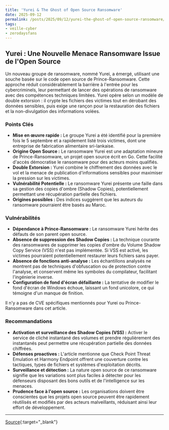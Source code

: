 ```yaml
---
title: 'Yurei & The Ghost of Open Source Ransomware'
date: 2025-09-12
permalink: /posts/2025/09/12/yurei-the-ghost-of-open-source-ransomware/
tags:
- veille-cyber
- zerodaysfans
---
```

## Yurei : Une Nouvelle Menace Ransomware Issue de l'Open Source

Un nouveau groupe de ransomware, nommé Yurei, a émergé, utilisant une souche basée sur le code open source de Prince-Ransomware. Cette approche réduit considérablement la barrière à l'entrée pour les cybercriminels, leur permettant de lancer des opérations de ransomware avec des compétences techniques limitées. Yurei opère selon un modèle de double extorsion : il crypte les fichiers des victimes tout en dérobant des données sensibles, puis exige une rançon pour la restauration des fichiers et la non-divulgation des informations volées.

### Points Clés

*   **Mise en œuvre rapide :** Le groupe Yurei a été identifié pour la première fois le 5 septembre et a rapidement listé trois victimes, dont une entreprise de fabrication alimentaire sri-lankaise.
*   **Origine Open Source :** Le ransomware Yurei est une adaptation mineure de Prince-Ransomware, un projet open source écrit en Go. Cette facilité d'accès démocratise le ransomware pour des acteurs moins qualifiés.
*   **Double Extorsion :** Yurei combine le chiffrement des données avec le vol et la menace de publication d'informations sensibles pour maximiser la pression sur les victimes.
*   **Vulnérabilité Potentielle :** Le ransomware Yurei présente une faille dans sa gestion des copies d'ombre (Shadow Copies), potentiellement permettant une récupération partielle des fichiers.
*   **Origines possibles :** Des indices suggèrent que les auteurs du ransomware pourraient être basés au Maroc.

### Vulnérabilités

*   **Dépendance à Prince-Ransomware :** Le ransomware Yurei hérite des défauts de son parent open source.
*   **Absence de suppression des Shadow Copies :** La technique courante des ransomwares de supprimer les copies d'ombre du Volume Shadow Copy Service (VSS) n'est pas implémentée. Si VSS est activé, les victimes pourraient potentiellement restaurer leurs fichiers sans payer.
*   **Absence de fonctions anti-analyse :** Les échantillons analysés ne montrent pas de techniques d'obfuscation ou de protection contre l'analyse, et conservent même les symboles du compilateur, facilitant l'ingénierie inverse.
*   **Configuration de fond d'écran défaillante :** La tentative de modifier le fond d'écran de Windows échoue, laissant un fond unicolore, ce qui témoigne d'un manque de finition.

Il n'y a pas de CVE spécifiques mentionnés pour Yurei ou Prince-Ransomware dans cet article.

### Recommandations

*   **Activation et surveillance des Shadow Copies (VSS) :** Activer le service de cliché instantané des volumes et prendre régulièrement des instantanés peut permettre une récupération partielle des données chiffrées.
*   **Défenses proactives :** L'article mentionne que Check Point Threat Emulation et Harmony Endpoint offrent une couverture contre les tactiques, types de fichiers et systèmes d'exploitation décrits.
*   **Surveillance et détection :** La nature open source de ce ransomware signifie que les variations sont plus faciles à détecter pour les défenseurs disposant des bons outils et de l'intelligence sur les menaces.
*   **Prudence face à l'open source :** Les organisations doivent être conscientes que les projets open source peuvent être rapidement réutilisés et modifiés par des acteurs malveillants, réduisant ainsi leur effort de développement.

---
[Source](https://research.checkpoint.com/2025/yurei-the-ghost-of-open-source-ransomware/){:target="_blank"}
